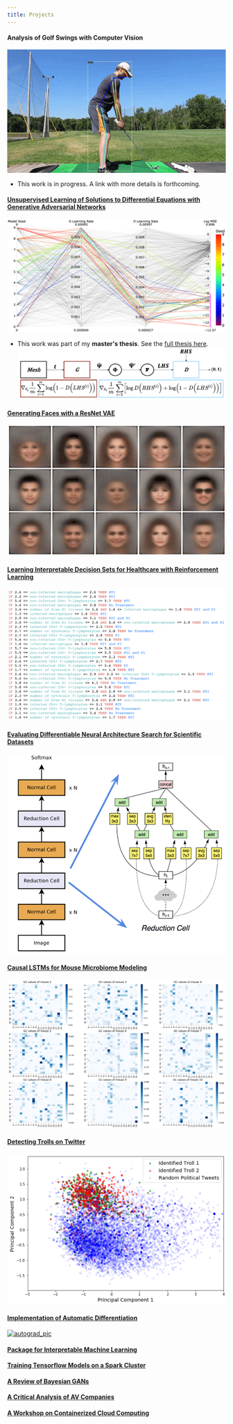 ```yaml
---
title: Projects
---
```


#### Analysis of Golf Swings with Computer Vision
![golf_kps](pics/golf_kps.gif)
- This work is in progress. A link with more details is forthcoming.

#### [Unsupervised Learning of Solutions to Differential Equations with Generative Adversarial Networks](denn/deqgan.html)
[![denn_hypers](denn/exp_seeds_mse.png)](denn/deqgan.html)
- This work was part of my **master's thesis**. See the [full thesis here](denn/denn.html).
[![denn_diagram](denn/DEQGAN_diagram.png)](denn/denn.html)

#### [Generating Faces with a ResNet VAE](https://github.com/dylanrandle/deepgen)
[![deepgen_gif](pics/deepgen.gif)](https://github.com/dylanrandle/deepgen)

#### [Learning Interpretable Decision Sets for Healthcare with Reinforcement Learning](irl/irl.html)
[![dagger_dset_rules](irl/dagger_dset_rules.png)](irl/irl.html)

#### [Evaluating Differentiable Neural Architecture Search for Scientific Datasets](https://towardsdatascience.com/investigating-differentiable-neural-architecture-search-for-scientific-datasets-62899be8714e?source=friends_link&sk=bece331a719b31f24118c4b538b71d4f)
[![darts_img](pics/darts_img.png)](https://towardsdatascience.com/investigating-differentiable-neural-architecture-search-for-scientific-datasets-62899be8714e?source=friends_link&sk=bece331a719b31f24118c4b538b71d4f)

#### [Causal LSTMs for Mouse Microbiome Modeling](https://github.com/dylanrandle/microbiome)
[![microbiome_pic](pics/microbiome_causality.png)](https://github.com/dylanrandle/microbiome)

#### [Detecting Trolls on Twitter](https://dylanrandle.github.io/troll_classification)
[![sentence_eda](pics/sentence_eda.png)](https://dylanrandle.github.io/troll_classification)

#### [Implementation of Automatic Differentiation](https://github.com/dylanrandle/autograd)
[![autograd_pic](https://github.com/dylanrandle/autograd/raw/master/docs/img/display.png)](https://github.com/dylanrandle/autograd)

#### [Package for Interpretable Machine Learning](https://github.com/dylanrandle/pynterp)

#### [Training Tensorflow Models on a Spark Cluster](https://github.com/dylanrandle/spark-tensorflow)

#### [A Review of Bayesian GANs](bayesgan/bayesgan.html)

#### [A Critical Analysis of AV Companies](safe_avs/safe_avs.html)

#### [A Workshop on Containerized Cloud Computing](https://colab.research.google.com/drive/1HUxNsHqqTZ1FRuveu6SS6gr6lCVe6QqO)
